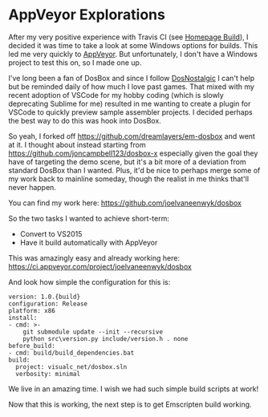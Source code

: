 # AppVeyor Explorations

After my very positive experience with Travis CI (see 
[Homepage Build](https://travis-ci.org/joelvaneenwyk/homepage)), I decided it was time to take a look at some Windows options for builds. This led me very quickly to [AppVeyor](https://www.appveyor.com/). But unfortunately, I don't have a Windows project to test this on, so I made one up.

I've long been a fan of DosBox and since I follow [DosNostalgic](https://twitter.com/dosnostalgic) I can't help but be reminded daily of how much I love past games. That mixed with my recent adoption of VSCode for my hobby coding (which is slowly deprecating Sublime for me) resulted in me wanting to create a plugin for VSCode to quickly preview sample assembler projects. I decided perhaps the best way to do this was hook into DosBox.

So yeah, I forked off https://github.com/dreamlayers/em-dosbox and went at it. I thought about instead starting from https://github.com/joncampbell123/dosbox-x especially given the goal they have of targeting the demo scene, but it's a bit more of a deviation from standard DosBox than I wanted. Plus, it'd be nice to perhaps merge some of my work back to mainline someday, though the realist in me thinks that'll never happen.

You can find my work here: https://github.com/joelvaneenwyk/dosbox

So the two tasks I wanted to achieve short-term:

* Convert to VS2015
* Have it build automatically with AppVeyor

This was amazingly easy and already working here: https://ci.appveyor.com/project/joelvaneenwyk/dosbox

And look how simple the configuration for this is:

~~~~
version: 1.0.{build}
configuration: Release
platform: x86
install:
- cmd: >-
    git submodule update --init --recursive
    python src\version.py include/version.h . none
before_build:
- cmd: build/build_dependencies.bat
build:
  project: visualc_net/dosbox.sln
  verbosity: minimal
~~~~

We live in an amazing time. I wish we had such simple build scripts at work!

Now that this is working, the next step is to get Emscripten build working.
